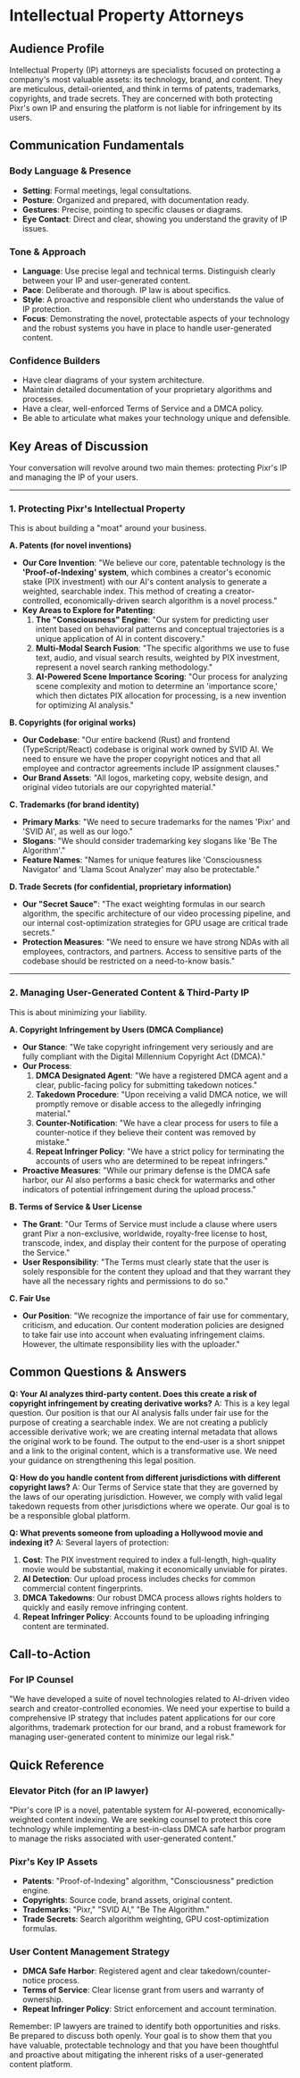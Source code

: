 # Intellectual Property Attorneys

## Audience Profile
Intellectual Property (IP) attorneys are specialists focused on protecting a company's most valuable assets: its technology, brand, and content. They are meticulous, detail-oriented, and think in terms of patents, trademarks, copyrights, and trade secrets. They are concerned with both protecting Pixr's own IP and ensuring the platform is not liable for infringement by its users.

## Communication Fundamentals

### Body Language & Presence
- **Setting**: Formal meetings, legal consultations.
- **Posture**: Organized and prepared, with documentation ready.
- **Gestures**: Precise, pointing to specific clauses or diagrams.
- **Eye Contact**: Direct and clear, showing you understand the gravity of IP issues.

### Tone & Approach
- **Language**: Use precise legal and technical terms. Distinguish clearly between your IP and user-generated content.
- **Pace**: Deliberate and thorough. IP law is about specifics.
- **Style**: A proactive and responsible client who understands the value of IP protection.
- **Focus**: Demonstrating the novel, protectable aspects of your technology and the robust systems you have in place to handle user-generated content.

### Confidence Builders
- Have clear diagrams of your system architecture.
- Maintain detailed documentation of your proprietary algorithms and processes.
- Have a clear, well-enforced Terms of Service and a DMCA policy.
- Be able to articulate what makes your technology unique and defensible.

## Key Areas of Discussion

Your conversation will revolve around two main themes: protecting Pixr's IP and managing the IP of your users.

---

### 1. Protecting Pixr's Intellectual Property

This is about building a "moat" around your business.

**A. Patents (for novel inventions)**

-   **Our Core Invention**: "We believe our core, patentable technology is the **'Proof-of-Indexing' system**, which combines a creator's economic stake (PIX investment) with our AI's content analysis to generate a weighted, searchable index. This method of creating a creator-controlled, economically-driven search algorithm is a novel process."
-   **Key Areas to Explore for Patenting**:
    1.  **The "Consciousness" Engine**: "Our system for predicting user intent based on behavioral patterns and conceptual trajectories is a unique application of AI in content discovery."
    2.  **Multi-Modal Search Fusion**: "The specific algorithms we use to fuse text, audio, and visual search results, weighted by PIX investment, represent a novel search ranking methodology."
    3.  **AI-Powered Scene Importance Scoring**: "Our process for analyzing scene complexity and motion to determine an 'importance score,' which then dictates PIX allocation for processing, is a new invention for optimizing AI analysis."

**B. Copyrights (for original works)**

-   **Our Codebase**: "Our entire backend (Rust) and frontend (TypeScript/React) codebase is original work owned by SVID AI. We need to ensure we have the proper copyright notices and that all employee and contractor agreements include IP assignment clauses."
-   **Our Brand Assets**: "All logos, marketing copy, website design, and original video tutorials are our copyrighted material."

**C. Trademarks (for brand identity)**

-   **Primary Marks**: "We need to secure trademarks for the names 'Pixr' and 'SVID AI', as well as our logo."
-   **Slogans**: "We should consider trademarking key slogans like 'Be The Algorithm'."
-   **Feature Names**: "Names for unique features like 'Consciousness Navigator' and 'Llama Scout Analyzer' may also be protectable."

**D. Trade Secrets (for confidential, proprietary information)**

-   **Our "Secret Sauce"**: "The exact weighting formulas in our search algorithm, the specific architecture of our video processing pipeline, and our internal cost-optimization strategies for GPU usage are critical trade secrets."
-   **Protection Measures**: "We need to ensure we have strong NDAs with all employees, contractors, and partners. Access to sensitive parts of the codebase should be restricted on a need-to-know basis."

---

### 2. Managing User-Generated Content & Third-Party IP

This is about minimizing your liability.

**A. Copyright Infringement by Users (DMCA Compliance)**

-   **Our Stance**: "We take copyright infringement very seriously and are fully compliant with the Digital Millennium Copyright Act (DMCA)."
-   **Our Process**:
    1.  **DMCA Designated Agent**: "We have a registered DMCA agent and a clear, public-facing policy for submitting takedown notices."
    2.  **Takedown Procedure**: "Upon receiving a valid DMCA notice, we will promptly remove or disable access to the allegedly infringing material."
    3.  **Counter-Notification**: "We have a clear process for users to file a counter-notice if they believe their content was removed by mistake."
    4.  **Repeat Infringer Policy**: "We have a strict policy for terminating the accounts of users who are determined to be repeat infringers."
-   **Proactive Measures**: "While our primary defense is the DMCA safe harbor, our AI also performs a basic check for watermarks and other indicators of potential infringement during the upload process."

**B. Terms of Service & User License**

-   **The Grant**: "Our Terms of Service must include a clause where users grant Pixr a non-exclusive, worldwide, royalty-free license to host, transcode, index, and display their content for the purpose of operating the Service."
-   **User Responsibility**: "The Terms must clearly state that the user is solely responsible for the content they upload and that they warrant they have all the necessary rights and permissions to do so."

**C. Fair Use**

-   **Our Position**: "We recognize the importance of fair use for commentary, criticism, and education. Our content moderation policies are designed to take fair use into account when evaluating infringement claims. However, the ultimate responsibility lies with the uploader."

## Common Questions & Answers

**Q: Your AI analyzes third-party content. Does this create a risk of copyright infringement by creating derivative works?**
A: This is a key legal question. Our position is that our AI analysis falls under fair use for the purpose of creating a searchable index. We are not creating a publicly accessible derivative work; we are creating internal metadata that allows the original work to be found. The output to the end-user is a short snippet and a link to the original content, which is a transformative use. We need your guidance on strengthening this legal position.

**Q: How do you handle content from different jurisdictions with different copyright laws?**
A: Our Terms of Service state that they are governed by the laws of our operating jurisdiction. However, we comply with valid legal takedown requests from other jurisdictions where we operate. Our goal is to be a responsible global platform.

**Q: What prevents someone from uploading a Hollywood movie and indexing it?**
A: Several layers of protection:
1.  **Cost**: The PIX investment required to index a full-length, high-quality movie would be substantial, making it economically unviable for pirates.
2.  **AI Detection**: Our upload process includes checks for common commercial content fingerprints.
3.  **DMCA Takedowns**: Our robust DMCA process allows rights holders to quickly and easily remove infringing content.
4.  **Repeat Infringer Policy**: Accounts found to be uploading infringing content are terminated.

## Call-to-Action

### For IP Counsel
"We have developed a suite of novel technologies related to AI-driven video search and creator-controlled economies. We need your expertise to build a comprehensive IP strategy that includes patent applications for our core algorithms, trademark protection for our brand, and a robust framework for managing user-generated content to minimize our legal risk."

## Quick Reference

### Elevator Pitch (for an IP lawyer)
"Pixr's core IP is a novel, patentable system for AI-powered, economically-weighted content indexing. We are seeking counsel to protect this core technology while implementing a best-in-class DMCA safe harbor program to manage the risks associated with user-generated content."

### Pixr's Key IP Assets
-   **Patents**: "Proof-of-Indexing" algorithm, "Consciousness" prediction engine.
-   **Copyrights**: Source code, brand assets, original content.
-   **Trademarks**: "Pixr," "SVID AI," "Be The Algorithm."
-   **Trade Secrets**: Search algorithm weighting, GPU cost-optimization formulas.

### User Content Management Strategy
-   **DMCA Safe Harbor**: Registered agent and clear takedown/counter-notice process.
-   **Terms of Service**: Clear license grant from users and warranty of ownership.
-   **Repeat Infringer Policy**: Strict enforcement and account termination.

Remember: IP lawyers are trained to identify both opportunities and risks. Be prepared to discuss both openly. Your goal is to show them that you have valuable, protectable technology and that you have been thoughtful and proactive about mitigating the inherent risks of a user-generated content platform.